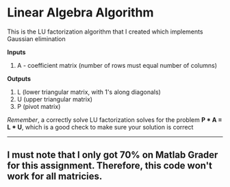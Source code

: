 # Linear Algebra Algorithm
This is the LU factorization algorithm that I created which implements Gaussian elimination

**Inputs**
1. A - coefficient matrix (number of rows must equal number of columns)

**Outputs** 
1. L (lower triangular matrix, with 1's along diagonals)
2. U (upper triangular matrix)
3. P (pivot matrix)

*Remember*, a correctly solve LU factorization solves for the problem **P * A = L * U**, which is a good check to make sure your solution is correct

---
I must note that I only got 70% on Matlab Grader for this assignment. Therefore, this code won't work for all matricies.
---

